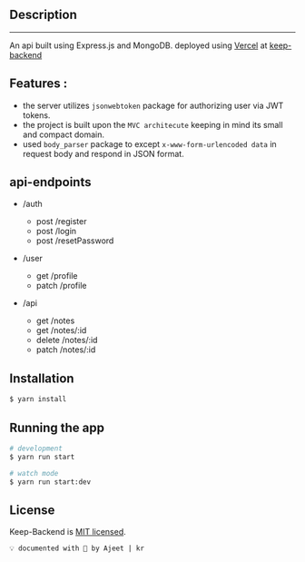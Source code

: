 ## Description
--- 
An api built using Express.js and MongoDB. 
deployed using [Vercel](https://vercel.com/) at [keep-backend](https://keep-backend-khaki.vercel.app/)

## Features :
- the server utilizes `jsonwebtoken` package for authorizing user via JWT tokens. 
- the project is built upon the `MVC architecute` keeping in mind its small and compact domain.
- used `body_parser` package to except `x-www-form-urlencoded data` in request body and respond in JSON format. 

## api-endpoints

- /auth
    - post /register
    - post /login
    - post /resetPassword

- /user
    - get /profile
    - patch /profile

- /api
    - get /notes
    - get /notes/:id
    - delete /notes/:id
    - patch /notes/:id
## Installation

```bash
$ yarn install
```

## Running the app

```bash
# development
$ yarn run start

# watch mode
$ yarn run start:dev
```
## License

Keep-Backend is [MIT licensed](LICENSE).

```
💡 documented with 💖 by Ajeet | kr 
```
